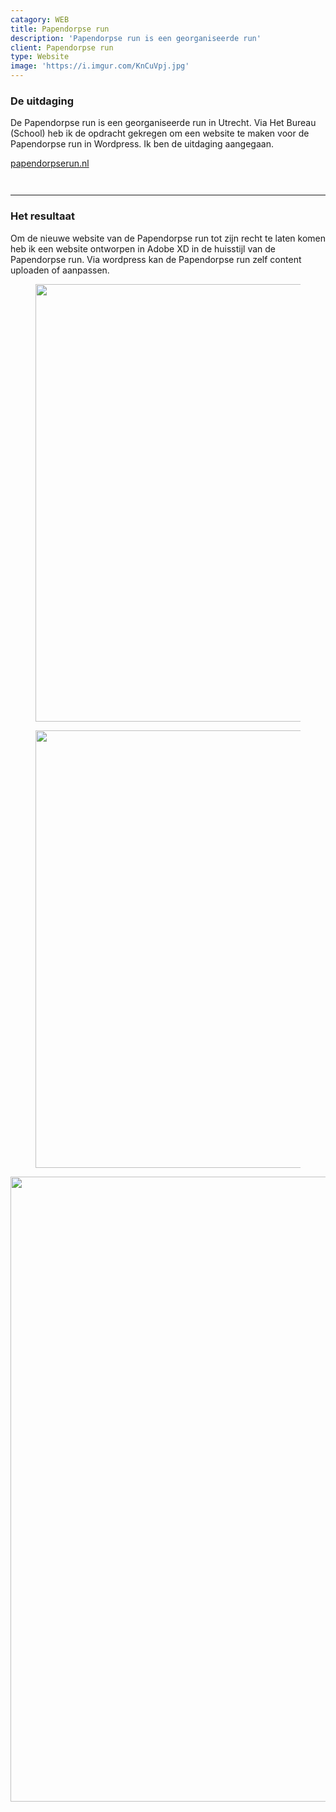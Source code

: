 ```yaml
---
catagory: WEB
title: Papendorpse run
description: 'Papendorpse run is een georganiseerde run'
client: Papendorpse run
type: Website
image: 'https://i.imgur.com/KnCuVpj.jpg'
---
```


### De uitdaging

De Papendorpse run is een georganiseerde run in Utrecht. Via Het Bureau (School) heb ik de opdracht gekregen om een website te maken voor de Papendorpse run in Wordpress. Ik ben de uitdaging aangegaan.

[papendorpserun.nl](https://www.papendorpserun.nl/)

<div class="image-row not-prose">
     <figure class="image-row-figure fix-height-image">
        <img
            src="https://media0.giphy.com/media/2glXeBT1xMCNZoBuKS/giphy.gif?cid=790b76112fa6cf36a24cd58150cbed6a0be24726b5ddd0b6&rid=giphy.gif&ct=g"
            alt=""
        />
    </figure>
    <figure class="image-row-figure fix-height-image">
        <img 
            src="https://i.imgur.com/Q0ILmDD.jpg"
            alt=""
        />
    </figure>
</div>

---

### Het resultaat

Om de nieuwe website van de Papendorpse run tot zijn recht te laten komen heb ik een website ontworpen in Adobe XD in de huisstijl van de Papendorpse run. Via wordpress kan de Papendorpse run zelf content uploaden of aanpassen.

<div class="image-row not-prose">
     <figure class="image-row-figure">
        <img width="700"
            src="https://i.imgur.com/QwnKgJl.jpg"
            alt=""
        />
    </figure>
    <figure class="image-row-figure">
        <img width="700"
            src="https://i.imgur.com/FSUlEoG.jpg"
            alt=""
        />
    </figure>
</div>
<img width="1000"
    src="https://i.imgur.com/veY6R1h.jpg"
    alt=""
/>
